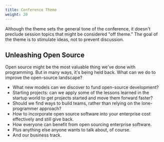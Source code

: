 ```yaml
---
title: Conference Theme
weight: 20
---
```


Although the theme sets the general tone of the conference, it doesn't
preclude session topics that might be considered "off theme." The goal
of the theme is to stimulate ideas, not to prevent discussion.

Unleashing Open Source
----------------------

Open source might be the most valuable thing we've done with programming.
But in many ways, it's being held back. What can we do to improve the
open-source landscape?

-   What new models can we discover to fund open-source development?
-   Starting projects: can we apply some of the lessons learned in the startup
    world to get projects started and move them forward faster?
-   Should we find ways to build teams, rather than relying on the lone-programmer approach?
-   How to incorporate open source software into your enterprise cost effectively and still give back.
-   How everyone can benefit from open sourcing enterprise software.
-   Plus anything else anyone wants to talk about, of course.
-   And our business track.
